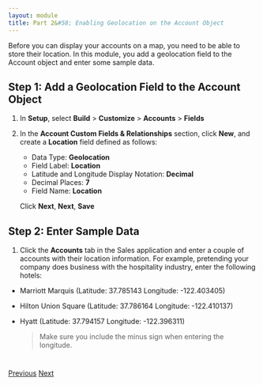 ```yaml
---
layout: module
title: Part 2&#58; Enabling Geolocation on the Account Object
---
```

Before you can display your accounts on a map, you need to be able to store their location. In this module, you add a geolocation field to the Account object and enter some sample data.

## Step 1: Add a Geolocation Field to the Account Object

1. In **Setup**, select **Build** > **Customize** > **Accounts** > **Fields**

2. In the **Account Custom Fields & Relationships** section, click **New**, and create a **Location** field defined as follows:
    - Data Type: **Geolocation**
    - Field Label: **Location**
    - Latitude and Longitude Display Notation: **Decimal**
    - Decimal Places: **7**
    - Field Name: **Location**

    Click **Next**, **Next**, **Save**

## Step 2: Enter Sample Data

1. Click the **Accounts** tab in the Sales application and enter a couple of accounts with their location information. For example, pretending your company does business with the hospitality industry, enter the following hotels:
  - Marriott Marquis (Latitude: 37.785143 Longitude: -122.403405)
  - Hilton Union Square (Latitude: 37.786164 Longitude: -122.410137)
  - Hyatt (Latitude: 37.794157 Longitude: -122.396311)

    > Make sure you include the minus sign when entering the longitude.

<div class="row" style="margin-top:40px;">
<div class="col-sm-12">
<a href="setup-environment.html" class="btn btn-default"><i class="glyphicon glyphicon-chevron-left"></i> Previous</a>
<a href="create-apex-controller.html" class="btn btn-default pull-right">Next <i class="glyphicon glyphicon-chevron-right"></i></a>
</div>
</div>
